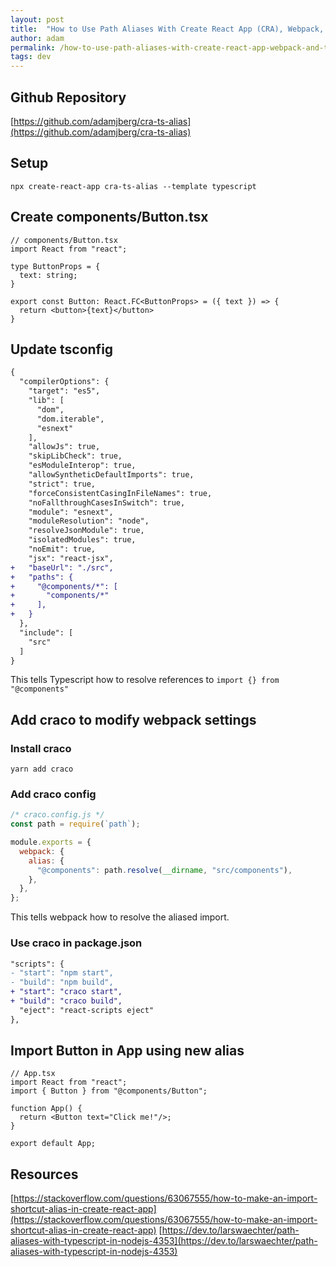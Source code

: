 ```yaml
---
layout: post
title:  "How to Use Path Aliases With Create React App (CRA), Webpack, and Typescript"
author: adam
permalink: /how-to-use-path-aliases-with-create-react-app-webpack-and-typescript
tags: dev
---
```


## Github Repository

[https://github.com/adamjberg/cra-ts-alias](https://github.com/adamjberg/cra-ts-alias)

## Setup

`npx create-react-app cra-ts-alias --template typescript`

## Create components/Button.tsx

```tsx
// components/Button.tsx
import React from "react";

type ButtonProps = {
  text: string;
}

export const Button: React.FC<ButtonProps> = ({ text }) => {
  return <button>{text}</button>
}
```

## Update tsconfig

```diff
{
  "compilerOptions": {
    "target": "es5",
    "lib": [
      "dom",
      "dom.iterable",
      "esnext"
    ],
    "allowJs": true,
    "skipLibCheck": true,
    "esModuleInterop": true,
    "allowSyntheticDefaultImports": true,
    "strict": true,
    "forceConsistentCasingInFileNames": true,
    "noFallthroughCasesInSwitch": true,
    "module": "esnext",
    "moduleResolution": "node",
    "resolveJsonModule": true,
    "isolatedModules": true,
    "noEmit": true,
    "jsx": "react-jsx",
+   "baseUrl": "./src",
+   "paths": {
+     "@components/*": [
+       "components/*"
+     ],
+   }
  },
  "include": [
    "src"
  ]
}
```

This tells Typescript how to resolve references to `import {} from "@components"`

## Add craco to modify webpack settings

### Install craco

```
yarn add craco
```

### Add craco config

```js
/* craco.config.js */
const path = require(`path`);

module.exports = {
  webpack: {
    alias: {
      "@components": path.resolve(__dirname, "src/components"),
    },
  },
};
```

This tells webpack how to resolve the aliased import.

### Use craco in package.json

```diff
"scripts": {
- "start": "npm start",
- "build": "npm build",
+ "start": "craco start",
+ "build": "craco build",
  "eject": "react-scripts eject"
},
```

## Import Button in App using new alias

```tsx
// App.tsx
import React from "react";
import { Button } from "@components/Button";

function App() {
  return <Button text="Click me!"/>;
}

export default App;
```

## Resources

[https://stackoverflow.com/questions/63067555/how-to-make-an-import-shortcut-alias-in-create-react-app](https://stackoverflow.com/questions/63067555/how-to-make-an-import-shortcut-alias-in-create-react-app)
[https://dev.to/larswaechter/path-aliases-with-typescript-in-nodejs-4353](https://dev.to/larswaechter/path-aliases-with-typescript-in-nodejs-4353)